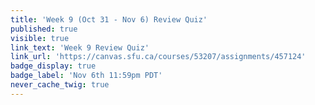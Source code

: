 ```yaml
---
title: 'Week 9 (Oct 31 - Nov 6) Review Quiz'
published: true
visible: true
link_text: 'Week 9 Review Quiz'
link_url: 'https://canvas.sfu.ca/courses/53207/assignments/457124'
badge_display: true
badge_label: 'Nov 6th 11:59pm PDT'
never_cache_twig: true
---
```

